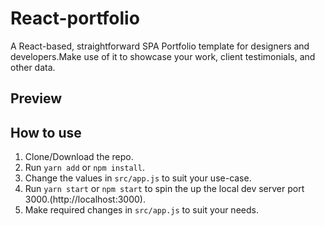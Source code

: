 # React-portfolio
A React-based, straightforward SPA Portfolio template for designers and developers.Make use of it to showcase your work, client testimonials, and other data.

## Preview

## How to use
1. Clone/Download the repo.
2. Run  ``` yarn add ``` or ``` npm install ```.
3. Change the values in ```src/app.js``` to suit your use-case.
4. Run ```yarn start``` or ```npm start``` to spin the up the local dev server port 3000.(http://localhost:3000).
5. Make required changes in ```src/app.js``` to suit your needs.



